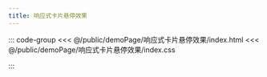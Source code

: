 ```yaml
---
title: 响应式卡片悬停效果
---
```


::: code-group
<<< @/public/demoPage/响应式卡片悬停效果/index.html
<<< @/public/demoPage/响应式卡片悬停效果/index.css

:::